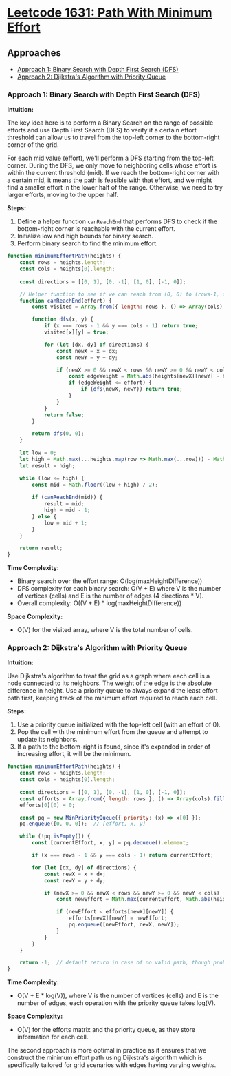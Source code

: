 # [Leetcode 1631: Path With Minimum Effort](https://leetcode.com/problems/path-with-minimum-effort/)

## Approaches
- [Approach 1: Binary Search with Depth First Search (DFS)](#approach-1-binary-search-with-deep-first-search-dfs)
- [Approach 2: Dijkstra's Algorithm with Priority Queue](#approach-2-dijkstras-algorithm-with-priority-queue)

### Approach 1: Binary Search with Depth First Search (DFS)

**Intuition:**

The key idea here is to perform a Binary Search on the range of possible efforts and use Depth First Search (DFS) to verify if a certain effort threshold can allow us to travel from the top-left corner to the bottom-right corner of the grid. 

For each mid value (effort), we'll perform a DFS starting from the top-left corner. During the DFS, we only move to neighboring cells whose effort is within the current threshold (mid). If we reach the bottom-right corner with a certain mid, it means the path is feasible with that effort, and we might find a smaller effort in the lower half of the range. Otherwise, we need to try larger efforts, moving to the upper half.

**Steps:**
1. Define a helper function `canReachEnd` that performs DFS to check if the bottom-right corner is reachable with the current effort.
2. Initialize low and high bounds for binary search.
3. Perform binary search to find the minimum effort.

```javascript
function minimumEffortPath(heights) {
    const rows = heights.length;
    const cols = heights[0].length;
    
    const directions = [[0, 1], [0, -1], [1, 0], [-1, 0]];

    // Helper function to see if we can reach from (0, 0) to (rows-1, cols-1) with max effort of 'effort'
    function canReachEnd(effort) {
        const visited = Array.from({ length: rows }, () => Array(cols).fill(false));

        function dfs(x, y) {
            if (x === rows - 1 && y === cols - 1) return true;
            visited[x][y] = true;

            for (let [dx, dy] of directions) {
                const newX = x + dx;
                const newY = y + dy;

                if (newX >= 0 && newX < rows && newY >= 0 && newY < cols && !visited[newX][newY]) {
                    const edgeWeight = Math.abs(heights[newX][newY] - heights[x][y]);
                    if (edgeWeight <= effort) {
                        if (dfs(newX, newY)) return true;
                    }
                }
            }
            return false;
        }

        return dfs(0, 0);
    }
    
    let low = 0;
    let high = Math.max(...heights.map(row => Math.max(...row))) - Math.min(...heights.map(row => Math.min(...row)));
    let result = high;

    while (low <= high) {
        const mid = Math.floor((low + high) / 2);
        
        if (canReachEnd(mid)) {
            result = mid;
            high = mid - 1;
        } else {
            low = mid + 1;
        }
    }

    return result;
}
```

**Time Complexity:**  
- Binary search over the effort range: O(log(maxHeightDifference))
- DFS complexity for each binary search: O(V + E) where V is the number of vertices (cells) and E is the number of edges (4 directions * V).
- Overall complexity: O((V + E) * log(maxHeightDifference))

**Space Complexity:**  
- O(V) for the visited array, where V is the total number of cells.

### Approach 2: Dijkstra's Algorithm with Priority Queue

**Intuition:**

Use Dijkstra's algorithm to treat the grid as a graph where each cell is a node connected to its neighbors. The weight of the edge is the absolute difference in height. Use a priority queue to always expand the least effort path first, keeping track of the minimum effort required to reach each cell.

**Steps:**
1. Use a priority queue initialized with the top-left cell (with an effort of 0).
2. Pop the cell with the minimum effort from the queue and attempt to update its neighbors.
3. If a path to the bottom-right is found, since it's expanded in order of increasing effort, it will be the minimum.

```javascript
function minimumEffortPath(heights) {
    const rows = heights.length;
    const cols = heights[0].length;
    
    const directions = [[0, 1], [0, -1], [1, 0], [-1, 0]];
    const efforts = Array.from({ length: rows }, () => Array(cols).fill(Infinity));
    efforts[0][0] = 0;

    const pq = new MinPriorityQueue({ priority: (x) => x[0] });
    pq.enqueue([0, 0, 0]);  // [effort, x, y]

    while (!pq.isEmpty()) {
        const [currentEffort, x, y] = pq.dequeue().element;

        if (x === rows - 1 && y === cols - 1) return currentEffort;

        for (let [dx, dy] of directions) {
            const newX = x + dx;
            const newY = y + dy;

            if (newX >= 0 && newX < rows && newY >= 0 && newY < cols) {
                const newEffort = Math.max(currentEffort, Math.abs(heights[newX][newY] - heights[x][y]));

                if (newEffort < efforts[newX][newY]) {
                    efforts[newX][newY] = newEffort;
                    pq.enqueue([newEffort, newX, newY]);
                }
            }
        }
    }

    return -1;  // default return in case of no valid path, though problem guarantees one
}
```

**Time Complexity:**  
- O(V + E * log(V)), where V is the number of vertices (cells) and E is the number of edges, each operation with the priority queue takes log(V).

**Space Complexity:**  
- O(V) for the efforts matrix and the priority queue, as they store information for each cell.

The second approach is more optimal in practice as it ensures that we construct the minimum effort path using Dijkstra's algorithm which is specifically tailored for grid scenarios with edges having varying weights.

